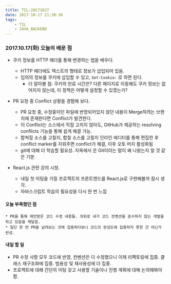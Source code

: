 ```yaml
---
title: TIL-20171017
date: 2017-10-17 21:30:30
tags:
	- TIL
	- JAVA_BACKEND
---
```


### 2017.10.17(화) 오늘의 배운 점

* 쿠키 정보를 HTTP 헤더를 통해 변경하는 법을 배우다. 
	* HTTP 헤더에도 텍스트의 형태로 정보가 삽입되어 있음.
	* 임의의 정보를 쿠키에 삽입할 수 있고, `Set-Cookie:` 로 하면 된다.
		* 더 알아볼 점: 쿠키의 만료 시간은? 다른 페이지로 이동해도 쿠키 정보는 없어지지 않는데, 이 정책은 어떻게 설정할 수 있겠는가?
	
* PR 요청 중 Conflict 상황을 경험해 보다.
	* PR 요청 중, 수정중이던 파일에 반영되어있지 않던 내용이 Merge하려는 브랜치에 존재한다면 Conflict가 발견한다. 
	* 이 Conflict는 소스에서 직접 고치지 않아도, GitHub가 제공하는 resolving conflicts 기능을 통해 쉽게 해결 가능.
	* 합쳐질 소스를 고칠지, 합칠 소스를 고칠지 인라인 에디터를 통해 편집한 후 conflict marker를 지워주면 conflict가 해결, 이후 오토 머지 활성화됨
	* git에 대해 더 학습할 필요성. 지옥에서 온 Git이라는 말이 왜 나왔는지 알 것 같은 기분.

* React.js 관련 강의 시청. 
	* 내일 첫 미팅을 가질 프로젝트의 프론트엔드를 React.js로 구현해볼까 잠시 생각. 
	* 자바스크립트 학습의 필요성을 다시 한 번 느낌

#### 오늘 부족했던 점 
	* PR을 통해 제안받은 코드 수정 내용들. 의외로 내가 코드 컨벤션을 준수하지 않는 개발을 하고 있음을 깨달음. 
	* 일단 한 번 PR을 날려보는 것에 집중하다보니 코드의 완성도에 집중하지 못한 건 아닌가 반성. 

#### 내일 할 일
* PR 수정 사항 모두 코드에 반영, 컨벤션은 다 수정했으니 이제 리팩토링에 집중. 클래스 재구조화에 집중. 범용성 및 재사용성에 더 집중. 
* 프로젝트에 대해 간단히 미팅 갖고 사용할 기술이나 진행 계획에 대해 논의해봐야 함.


